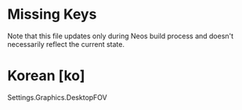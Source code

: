 # Missing Keys
Note that this file updates only during Neos build process and doesn't necessarily reflect the current state.

# Korean [ko]
Settings.Graphics.DesktopFOV  

